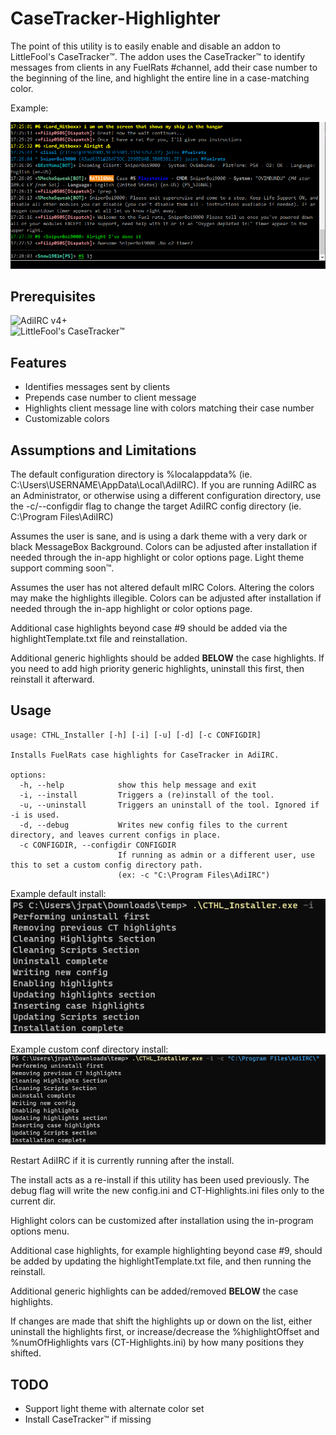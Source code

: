 # CaseTracker-Highlighter

The point of this utility is to easily enable and disable an addon to LittleFool's CaseTracker™. The addon uses the CaseTracker™ to identify messages from clients in any FuelRats #channel, add their case number to the beginning of the line, and highlight the entire line in a case-matching color.

Example:

![Highlighting example](/Images/example.png)

## Prerequisites

![AdiIRC](https://adiirc.com/) v4+  
![LittleFool's CaseTracker™](https://github.com/LittleFool/fuelrats-casetracker)

## Features

- Identifies messages sent by clients
- Prepends case number to client message
- Highlights client message line with colors matching their case number
- Customizable colors

## Assumptions and Limitations

The default configuration directory is %localappdata% (ie. C:\Users\USERNAME\AppData\Local\AdiIRC). 
If you are running AdiIRC as an Administrator, or otherwise using a different configuration directory,
use the -c/--configdir flag to change the target AdiIRC config directory (ie. C:\Program Files\AdiIRC)

Assumes the user is sane, and is using a dark theme with a very dark or black MessageBox Background. 
Colors can be adjusted after installation if needed through the in-app highlight or color options page. Light theme support comming soon™.

Assumes the user has not altered default mIRC Colors. Altering the colors may make the highlights illegible.
Colors can be adjusted after installation if needed through the in-app highlight or color options page.

Additional case highlights beyond case #9 should be added via the highlightTemplate.txt file and reinstallation.

Additional generic highlights should be added **BELOW** the case highlights. If you need to add high priority generic highlights,
uninstall this first, then reinstall it afterward. 

## Usage

 
```
usage: CTHL_Installer [-h] [-i] [-u] [-d] [-c CONFIGDIR]

Installs FuelRats case highlights for CaseTracker in AdiIRC.

options:
  -h, --help            show this help message and exit
  -i, --install         Triggers a (re)install of the tool.
  -u, --uninstall       Triggers an uninstall of the tool. Ignored if -i is used.
  -d, --debug           Writes new config files to the current directory, and leaves current configs in place.
  -c CONFIGDIR, --configdir CONFIGDIR
                        If running as admin or a different user, use this to set a custom config directory path.
                        (ex: -c "C:\Program Files\AdiIRC")

```

Example default install:  
![Install example](/Images/install.png)

Example custom conf directory install:  
![Install example](/Images/install-configdir.png)

Restart AdiIRC if it is currently running after the install.

The install acts as a re-install if this utility has been used previously. The debug flag will 
write the new config.ini and CT-Highlights.ini files only to the current dir.

Highlight colors can be customized after installation using the in-program options menu.

Additional case highlights, for example highlighting beyond case #9, should be added by updating 
the highlightTemplate.txt file, and then running the reinstall.

Additional generic highlights can be added/removed **BELOW** the case highlights.

If changes are made that shift the highlights up or down on the list, either uninstall the 
highlights first, or increase/decrease the %highlightOffset and %numOfHighlights vars 
(CT-Highlights.ini) by how many positions they shifted.

## TODO

- Support light theme with alternate color set
- Install CaseTracker™ if missing
